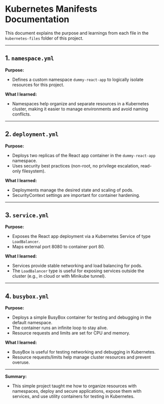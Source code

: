 # Kubernetes Manifests Documentation

This document explains the purpose and learnings from each file in the `kubernetes-files` folder of this project.

---

## 1. `namespace.yml`
**Purpose:**
- Defines a custom namespace `dummy-react-app` to logically isolate resources for this project.

**What I learned:**
- Namespaces help organize and separate resources in a Kubernetes cluster, making it easier to manage environments and avoid naming conflicts.

---

## 2. `deployment.yml`
**Purpose:**
- Deploys two replicas of the React app container in the `dummy-react-app` namespace.
- Uses security best practices (non-root, no privilege escalation, read-only filesystem).

**What I learned:**
- Deployments manage the desired state and scaling of pods.
- SecurityContext settings are important for container hardening.

---

## 3. `service.yml`
**Purpose:**
- Exposes the React app deployment via a Kubernetes Service of type `LoadBalancer`.
- Maps external port 8080 to container port 80.

**What I learned:**
- Services provide stable networking and load balancing for pods.
- The `LoadBalancer` type is useful for exposing services outside the cluster (e.g., in cloud or with Minikube tunnel).

---

## 4. `busybox.yml`
**Purpose:**
- Deploys a simple BusyBox container for testing and debugging in the default namespace.
- The container runs an infinite loop to stay alive.
- Resource requests and limits are set for CPU and memory.

**What I learned:**
- BusyBox is useful for testing networking and debugging in Kubernetes.
- Resource requests/limits help manage cluster resources and prevent overuse.

---

**Summary:**
- This simple project taught me how to organize resources with namespaces, deploy and secure applications, expose them with services, and use utility containers for testing in Kubernetes.
